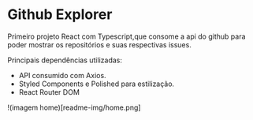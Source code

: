 <h1>Github Explorer</h1>

Primeiro projeto React com Typescript,que consome a api do github para poder mostrar os repositórios e suas respectivas issues.

Principais dependências utilizadas:

* API consumido com Axios.
* Styled Components e Polished para estilização.
* React Router DOM 

!(imagem home)[readme-img/home.png]
